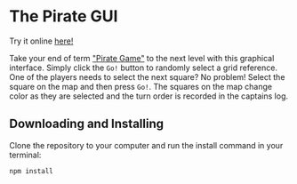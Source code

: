 # The Pirate GUI

Try it online [here!](https://ian-antking.github.io/the-pirate-gui/)

Take your end of term ["Pirate Game"](https://www.tes.com/teaching-resource/the-pirate-game-end-of-term-activity-6258063) to the next level with this graphical interface. Simply click the `Go!` button to randomly select a grid reference. One of the players needs to select the next square? No problem! Select the square on the map and then press `Go!`. The squares on the map change color as they are selected and the turn order is recorded in the captains log.

## Downloading and Installing

Clone the repository to your computer and run the install command in your terminal:

```bash
npm install
```

